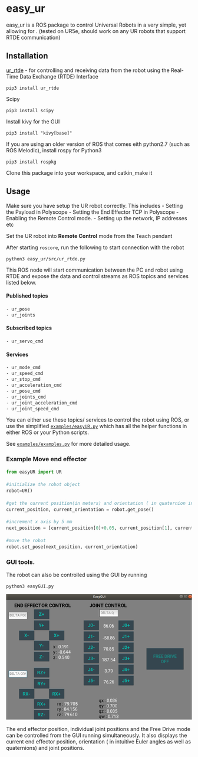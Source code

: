 # easy_ur

easy_ur is a ROS package to control Universal Robots in a very simple, yet allowing for . (tested on UR5e, should work on any UR robots that support RTDE communication)  

## Installation
[ur_rtde](https://gitlab.com/sdurobotics/ur_rtde) - for controlling and receiving data from the robot using the Real-Time Data Exchange (RTDE) Interface

```
pip3 install ur_rtde

```
Scipy
```
pip3 install scipy
```
Install kivy for the GUI
```
pip3 install "kivy[base]"
```

If you are using an older version of ROS that comes eith python2.7 (such as ROS Melodic), install rospy for Python3
```
pip3 install rospkg
```

Clone this package into your workspace, and catkin_make it

## Usage
Make sure you have setup the UR robot correctly. This includes
	- Setting the Payload in Polyscope
	- Setting the End Effector TCP in Polyscope
	- Enabling the Remote Control mode.
	- Setting up the network, IP addresses etc

Set the UR robot into **Remote Control** mode from the Teach pendant

After starting `roscore`, run the following to start connection with the robot
```
python3 easy_ur/src/ur_rtde.py
```
This ROS node will start communication between the PC and robot using RTDE and expose the data and control streams as ROS topics and services listed below.

#### Published topics
	- ur_pose 
	- ur_joints
#### Subscribed topics
	- ur_servo_cmd

#### Services
	- ur_mode_cmd
	- ur_speed_cmd
	- ur_stop_cmd
	- ur_acceleration_cmd
	- ur_pose_cmd
	- ur_joints_cmd
	- ur_joint_acceleration_cmd
	- ur_joint_speed_cmd


You can either use these topics/ services to control the robot using ROS, or use the simplified [`examples/easyUR.py`](examples/easyUR.py) which has all the helper functions in either ROS or your Python scripts.

See [`examples/examples.py`](examples/examples.py) for more detailed usage.

### Example Move end effector

```python
from easyUR import UR

#initialize the robot object
robot=UR()

#get the current position(in meters) and orientation ( in quaternion in order x,y,z,w)
current_position, current_orientation = robot.get_pose()

#increment x axis by 5 mm
next_position = [current_position[0]+0.05, current_position[1], current_position[2]]

#move the robot
robot.set_pose(next_position, current_orientation)

```

### GUI tools.

The robot can also be controlled using the GUI  by running

```
python3 easyGUI.py
```
![GUI](images/easygui.png)

The end effector position, individual joint positions and the Free Drive mode can be controlled from the GUI running simultaneously. It also displays the current end effector position, orientation ( in intuitive Euler angles as well as quaternions) and joint positions.
